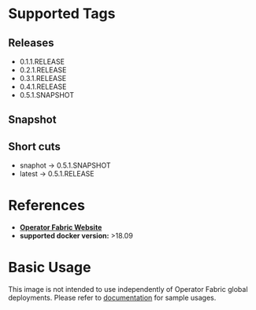 # Supported Tags
## Releases
* 0.1.1.RELEASE
* 0.2.1.RELEASE
* 0.3.1.RELEASE
* 0.4.1.RELEASE
* 0.5.1.SNAPSHOT
## Snapshot
## Short cuts
* snaphot -> 0.5.1.SNAPSHOT
* latest -> 0.5.1.RELEASE
# References
* **[Operator Fabric Website](https://opfab.github.io/)**
* **supported docker version:**
  \>18.09

# Basic Usage
This image is not intended to use independently of Operator Fabric global deployments. 
Please refer to [documentation](https://opfab.github.io/documentation/) for sample usages.